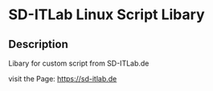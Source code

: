 

# SD-ITLab Linux Script Libary

## Description

Libary for custom script from SD-ITLab.de

visit the Page: https://sd-itlab.de
